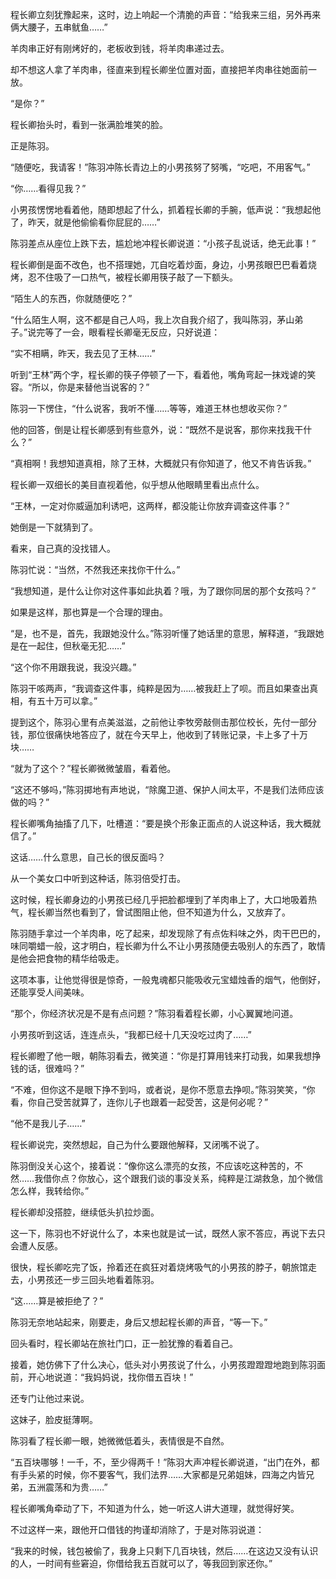 程长卿立刻犹豫起来，这时，边上响起一个清脆的声音：“给我来三组，另外再来俩大腰子，五串鱿鱼……”

羊肉串正好有刚烤好的，老板收到钱，将羊肉串递过去。

却不想这人拿了羊肉串，径直来到程长卿坐位置对面，直接把羊肉串往她面前一放。

“是你？”

程长卿抬头时，看到一张满脸堆笑的脸。

正是陈羽。

“随便吃，我请客！”陈羽冲陈长青边上的小男孩努了努嘴，“吃吧，不用客气。”

“你……看得见我？”

小男孩愣愣地看着他，随即想起了什么，抓着程长卿的手腕，低声说：“我想起他了，昨天，就是他偷偷看你屁屁的……”

陈羽差点从座位上跌下去，尴尬地冲程长卿说道：“小孩子乱说话，绝无此事！”

程长卿倒是面不改色，也不搭理她，兀自吃着炒面，身边，小男孩眼巴巴看着烧烤，忍不住吸了一口热气，被程长卿用筷子敲了一下额头。

“陌生人的东西，你就随便吃？”

“什么陌生人啊，这不都是自己人吗，我上次自我介绍了，我叫陈羽，茅山弟子。”说完等了一会，眼看程长卿毫无反应，只好说道：

“实不相瞒，昨天，我去见了王林……”

听到“王林”两个字，程长卿的筷子停顿了一下，看着他，嘴角弯起一抹戏谑的笑容。“所以，你是来替他当说客的？”

陈羽一下愣住，“什么说客，我听不懂……等等，难道王林也想收买你？”

他的回答，倒是让程长卿感到有些意外，说：“既然不是说客，那你来找我干什么？”

“真相啊！我想知道真相，除了王林，大概就只有你知道了，他又不肯告诉我。”

程长卿一双细长的美目直视着他，似乎想从他眼睛里看出点什么。

“王林，一定对你威逼加利诱吧，这两样，都没能让你放弃调查这件事？”

她倒是一下就猜到了。

看来，自己真的没找错人。

陈羽忙说：“当然，不然我还来找你干什么。”

“我想知道，是什么让你对这件事如此执着？哦，为了跟你同居的那个女孩吗？”

如果是这样，那也算是一个合理的理由。

“是，也不是，首先，我跟她没什么。”陈羽听懂了她话里的意思，解释道，“我跟她是在一起住，但秋毫无犯……”

“这个你不用跟我说，我没兴趣。”

陈羽干咳两声，“我调查这件事，纯粹是因为……被我赶上了呗。而且如果查出真相，有五十万可以拿。”

提到这个，陈羽心里有点美滋滋，之前他让李牧旁敲侧击那位校长，先付一部分钱，那位很痛快地答应了，就在今天早上，他收到了转账记录，卡上多了十万块……

“就为了这个？”程长卿微微皱眉，看着他。

“这还不够吗，”陈羽掷地有声地说，“除魔卫道、保护人间太平，不是我们法师应该做的吗？”

程长卿嘴角抽搐了几下，吐槽道：“要是换个形象正面点的人说这种话，我大概就信了。”

这话……什么意思，自己长的很反面吗？

从一个美女口中听到这种话，陈羽倍受打击。

这时候，程长卿身边的小男孩已经几乎把脸都埋到了羊肉串上了，大口地吸着热气，程长卿当然也看到了，曾试图阻止他，但不知道为什么，又放弃了。

陈羽随手拿过一个羊肉串，吃了起来，却发现除了有点佐料味之外，肉干巴巴的，味同嚼蜡一般，这才明白，程长卿为什么不让小男孩随便去吸别人的东西了，敢情是他会把食物的精华给吸走。

这项本事，让他觉得很是惊奇，一般鬼魂都只能吸收元宝蜡烛香的烟气，他倒好，还能享受人间美味。

“那个，你经济状况是不是有点问题？”陈羽看着程长卿，小心翼翼地问道。

小男孩听到这话，连连点头，“我都已经十几天没吃过肉了……”

程长卿瞪了他一眼，朝陈羽看去，微笑道：“你是打算用钱来打动我，如果我想挣钱的话，很难吗？”

“不难，但你这不是眼下挣不到吗，或者说，是你不愿意去挣呗。”陈羽笑笑，“你看，你自己受苦就算了，连你儿子也跟着一起受苦，这是何必呢？”

“他不是我儿子……”

程长卿说完，突然想起，自己为什么要跟他解释，又闭嘴不说了。

陈羽倒没关心这个，接着说：“像你这么漂亮的女孩，不应该吃这种苦的，不然……我借你点？你放心，这个跟我们谈的事没关系，纯粹是江湖救急，加个微信怎么样，我转给你。”

程长卿却没搭腔，继续低头扒拉炒面。

这一下，陈羽也不好说什么了，本来也就是试一试，既然人家不答应，再说下去只会遭人反感。

很快，程长卿吃完了饭，拎着还在疯狂对着烧烤吸气的小男孩的脖子，朝旅馆走去，小男孩还一步三回头地看着陈羽。

“这……算是被拒绝了？”

陈羽无奈地站起来，刚要走，身后又想起程长卿的声音，“等一下。”

回头看时，程长卿站在旅社门口，正一脸犹豫的看着自己。

接着，她仿佛下了什么决心，低头对小男孩说了什么，小男孩蹬蹬蹬地跑到陈羽面前，开心地说道：“我妈妈说，找你借五百块！”

还专门让他过来说。

这妹子，脸皮挺薄啊。

陈羽看了程长卿一眼，她微微低着头，表情很是不自然。

“五百块哪够！一千，不，至少得两千！”陈羽大声冲程长卿说道，“出门在外，都有手头紧的时候，你不要客气，我们法界……大家都是兄弟姐妹，四海之内皆兄弟，五洲震荡和为贵……”

程长卿嘴角牵动了下，不知道为什么，她一听这人讲大道理，就觉得好笑。

不过这样一来，跟他开口借钱的拘谨却消除了，于是对陈羽说道：

“我来的时候，钱包被偷了，我身上只剩下几百块钱，然后……在这边又没有认识的人，一时间有些窘迫，你借给我五百就可以了，等我回到家还你。”
